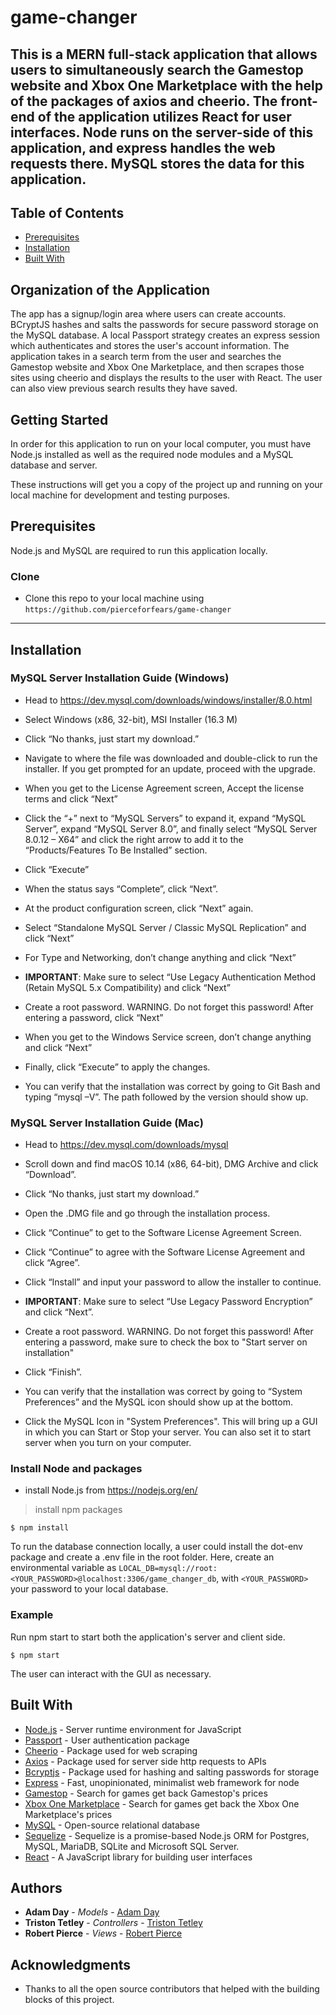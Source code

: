 # game-changer

This is a MERN full-stack application that allows users to simultaneously search the  Gamestop website and Xbox One Marketplace with the help of the packages of axios and cheerio. The front-end of the application utilizes React for user interfaces. Node runs on the server-side of this application, and express handles the web requests there. MySQL stores the data for this application. 
---

## Table of Contents

- [Prerequisites](#prerequisites)
- [Installation](#installation)
- [Built With](#built-with)

## Organization of the Application

The app has a signup/login area where users can create accounts. BCryptJS hashes and salts the passwords for secure password storage on the MySQL database. A local Passport strategy creates an express session which authenticates and stores the user's account information. The application takes in a search term from the user and searches the Gamestop website and Xbox One Marketplace, and then scrapes those sites using cheerio and displays the results to the user with React. The user can also view previous search results they have saved. 

## Getting Started

In order for this application to run on your local computer, you must have Node.js installed as well as the required node modules and a MySQL database and server. 

These instructions will get you a copy of the project up and running on your local machine for development and testing purposes. 

## Prerequisites

Node.js and MySQL are required to run this application locally.  

### Clone

- Clone this repo to your local machine using `https://github.com/pierceforfears/game-changer`

---

## Installation

### MySQL Server Installation Guide (Windows)

* Head to <https://dev.mysql.com/downloads/windows/installer/8.0.html>

* Select Windows (x86, 32-bit), MSI Installer (16.3 M)

* Click “No thanks, just start my download.”

* Navigate to where the file was downloaded and double-click to run the installer. If you get prompted for an update, proceed with the upgrade.

* When you get to the License Agreement screen, Accept the license terms and click “Next”

* Click the “+” next to “MySQL Servers” to expand it, expand “MySQL Server”, expand “MySQL Server 8.0”, and finally select “MySQL Server 8.0.12 – X64” and click the right arrow to add it to the “Products/Features To Be Installed” section.

* Click “Execute”

* When the status says “Complete”, click “Next”.

* At the product configuration screen, click “Next” again.

* Select “Standalone MySQL Server / Classic MySQL Replication” and click “Next”

* For Type and Networking, don’t change anything and click “Next”

* **IMPORTANT**: Make sure to select “Use Legacy Authentication Method (Retain MySQL 5.x Compatibility) and click “Next”

* Create a root password. WARNING. Do not forget this password! After entering a password, click “Next”

* When you get to the Windows Service screen, don’t change anything and click “Next”

* Finally, click “Execute” to apply the changes.

* You can verify that the installation was correct by going to Git Bash and typing “mysql –V”. The path followed by the version should show up.

### MySQL Server Installation Guide (Mac)

* Head to <https://dev.mysql.com/downloads/mysql>

* Scroll down and find macOS 10.14 (x86, 64-bit), DMG Archive and click “Download”.

* Click “No thanks, just start my download.”

* Open the .DMG file and go through the installation process.

* Click “Continue” to get to the Software License Agreement Screen.

* Click “Continue” to agree with the Software License Agreement and click “Agree”.

* Click “Install” and input your password to allow the installer to continue.

* **IMPORTANT**: Make sure to select “Use Legacy Password Encryption” and click “Next”.

* Create a root password. WARNING. Do not forget this password! After entering a password, make sure to check the box to "Start server on installation"

* Click “Finish”.

* You can verify that the installation was correct by going to “System Preferences” and the MySQL icon should show up at the bottom.

* Click the MySQL Icon in "System Preferences". This will bring up a GUI in which you can Start or Stop your server. You can also set it to start server when you turn on your computer.

### Install Node and packages

- install Node.js from <https://nodejs.org/en/>

> install npm packages

```shell
$ npm install
```

To run the database connection locally, a user could install the dot-env package and create a .env file in the root folder. Here, create an environmental variable as `LOCAL_DB=mysql://root:<YOUR_PASSWORD>@localhost:3306/game_changer_db`, with `<YOUR_PASSWORD>` your password to your local database.

### Example

Run npm start to start both the application's server and client side. 

```shell
$ npm start
```

The user can interact with the GUI as necessary. 

## Built With

* [Node.js](https://nodejs.org/en/) - Server runtime environment for JavaScript
* [Passport](https://www.npmjs.com/package/passport) - User authentication package
* [Cheerio](https://www.npmjs.com/package/cheerio) - Package used for web scraping
* [Axios](https://www.npmjs.com/package/axios) - Package used for server side http requests to APIs 
* [Bcryptjs](https://www.npmjs.com/package/bcryptjs) - Package used for hashing and salting passwords for storage
* [Express](https://www.npmjs.com/package/express) - Fast, unopinionated, minimalist web framework for node
* [Gamestop](https://www.gamestop.com/) - Search for games get back Gamestop's prices
* [Xbox One Marketplace](https://www.microsoft.com/en-us/store/b/xboxgames?irgwc=1&OCID=AID2000142_aff_7806_1246483&tduid=(ir__y2f3fvhr2gkft0wb2jy9q0nuau2xlygm39r3jqym00)(7806)(1246483)(%28f061e83b8ce3c1a776b48af68ae760b7%29%2881561%29%28686431%29%28at106140_a107739_m12_p12460_cUS%29%28%29)(f061e83b8ce3c1a776b48af68ae760b7)&irclickid=_y2f3fvhr2gkft0wb2jy9q0nuau2xlygm39r3jqym00) - Search for games get back the Xbox One Marketplace's prices
* [MySQL](https://www.mysql.com/products/community/) - Open-source relational database
* [Sequelize](https://www.npmjs.com/package/sequelize) - Sequelize is a promise-based Node.js ORM for Postgres, MySQL, MariaDB, SQLite and Microsoft SQL Server. 
* [React](https://reactjs.org/) - A JavaScript library for building user interfaces

## Authors

* **Adam Day** - *Models* - [Adam Day](https://github.com/dayadam)
* **Triston Tetley** - *Controllers* - [Triston Tetley](https://github.com/tristontetley)
* **Robert Pierce** - *Views* - [Robert Pierce](https://github.com/pierceforfears)

## Acknowledgments

* Thanks to all the open source contributors that helped with the building blocks of this project. 
